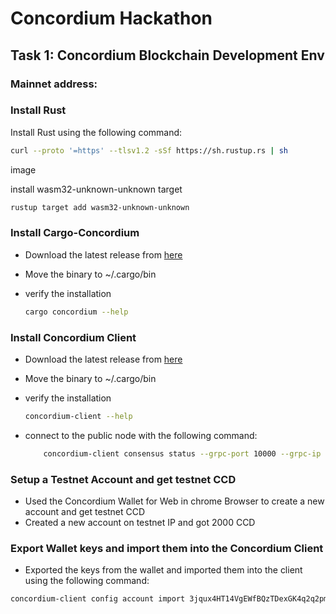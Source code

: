 # Concordium Hackathon 

## Task 1: Concordium Blockchain Development Env

### Mainnet address: 

### Install Rust
Install Rust using the following command:

```bash
curl --proto '=https' --tlsv1.2 -sSf https://sh.rustup.rs | sh
```
image[](/img/gc1.png)

install wasm32-unknown-unknown target

```bash
rustup target add wasm32-unknown-unknown
```


### Install Cargo-Concordium

- Download the latest release from [here](https://developer.concordium.software/en/mainnet/net/installation/downloads-testnet.html#cargo-concordium-testnet)

- Move the binary to ~/.cargo/bin

- verify the installation
    
    ```bash
    cargo concordium --help
    ```





### Install Concordium Client

- Download the latest release from [here](https://developer.concordium.software/en/mainnet/net/installation/downloads-testnet.html#concordium-node-and-client-download-testnet)
    
- Move the binary to ~/.cargo/bin
    
-  verify the installation
    
    ```bash
    concordium-client --help
    ```

- connect to the public node with the following command:
        
    ```bash
        concordium-client consensus status --grpc-port 10000 --grpc-ip node.testnet.concordium.com
    ```

### Setup a Testnet Account and get testnet CCD

- Used the Concordium Wallet for Web in chrome Browser to create a new account and get testnet CCD
- Created a new account on testnet IP and got 2000 CCD


### Export Wallet keys and import them into the Concordium Client

- Exported the keys from the wallet and imported them into the client using the following command:

```bash
concordium-client config account import 3jqux4HT14VgEWfBQzTDexGK4q2q2pmpMRDZYDvxKJks5pkupt.export --name Gunwant
```

